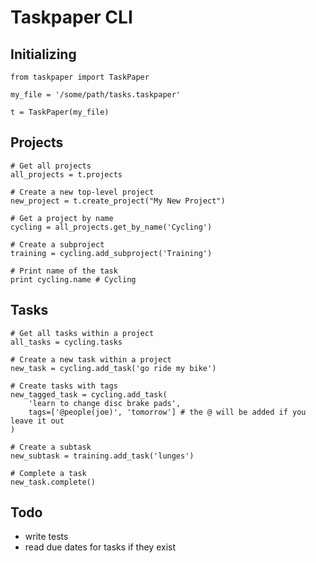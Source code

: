 # Taskpaper CLI

## Initializing

	from taskpaper import TaskPaper
	
	my_file = '/some/path/tasks.taskpaper'
	
	t = TaskPaper(my_file)

## Projects

	# Get all projects
	all_projects = t.projects

	# Create a new top-level project
	new_project = t.create_project("My New Project")
	
	# Get a project by name
	cycling = all_projects.get_by_name('Cycling')
	
	# Create a subproject
	training = cycling.add_subproject('Training')
	
	# Print name of the task
	print cycling.name # Cycling

## Tasks

	# Get all tasks within a project
	all_tasks = cycling.tasks
	
	# Create a new task within a project
	new_task = cycling.add_task('go ride my bike')

	# Create tasks with tags
	new_tagged_task = cycling.add_task(
		'learn to change disc brake pads',
		tags=['@people(joe)', 'tomorrow'] # the @ will be added if you leave it out
	)
	
	# Create a subtask
	new_subtask = training.add_task('lunges')
	
	# Complete a task
	new_task.complete()

## Todo

- write tests
- read due dates for tasks if they exist
